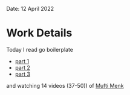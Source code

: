 Date: 12 April 2022
# Work Details
Today I read go boilerplate
- [part 1](https://terencelucasyap.com/build-go-boilerplate-20-minutes-part-1/)
- [part 2](https://terencelucasyap.com/build-go-boilerplate-20-minutes-part-2/)
- [part 3](https://terencelucasyap.com/build-go-boilerplate-20-minutes-part-3/)

and watching 14 videos (37-50)) of [Mufti Menk](https://www.youtube.com/playlist?list=PLwf5fG5lRom6RkoCMuCOuyHTFJOTzz_CC)

